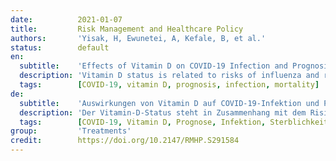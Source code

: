 ```yaml
---
date:          2021-01-07
title:         Risk Management and Healthcare Policy
authors:       'Yisak, H, Ewunetei, A, Kefale, B, et al.'
status:        default
en:
  subtitle:    'Effects of Vitamin D on COVID-19 Infection and Prognosis: A Systematic Review'
  description: 'Vitamin D status is related to risks of influenza and respiratory tract infections. Vitamin D has direct antiviral effects primarily against enveloped viruses, and coronavirus is an enveloped virus. The 2019 coronavirus disease had a high mortality rate and impacted the whole population of the planet, with severe acute respiratory syndrome the principal cause of death. Vitamin D can adequately modulate and regulate the immune and oxidative response to infection with COVID-19. The goal of this systematic review was thus to summarize and decide if there were a link between vitamin D status and COVID-19 infection and prognosis. The protocol of this study is documented in the Prospero database and can be accessed with the protocol number CRD42020201283. PubMed and Google Scholar were used for a literature search from August 2020 to September 2020. We restricted the year of publication of reviewed articles to 2019– 2020, and the selected language was English. Studies that used secondary data, feedback, or analysis of reviews were removed. To assess the standard of studies included, the Grading of Recommendations, Assessment, Development, and Evaluation (GRADE) method was used. Of the nine studies reviewed, seven (77.8%) showed that COVID-19 infection, prognosis, and mortality were correlated with vitamin D status. Most of the articles reviewed showed that blood vitamin D status can determine the risk of being infected with COVID-19, seriousness of COVID-19, and mortality from COVID-19. Therefore, maintaining appropriate levels of Vitamin D through supplementation or natural methods, eg, sunlight on the skin, is recommended for the public to be able to cope with the pandemic.'
  tags:        [COVID-19, vitamin D, prognosis, infection, mortality]
de:
  subtitle:    'Auswirkungen von Vitamin D auf COVID-19-Infektion und Prognose: Eine systematische Übersicht'
  description: 'Der Vitamin-D-Status steht in Zusammenhang mit dem Risiko für Grippe und Infektionen der Atemwege. Vitamin D hat direkte antivirale Wirkungen vor allem gegen umhüllte Viren, und das Coronavirus ist ein umhülltes Virus. Die Coronavirus-Krankheit von 2019 hatte eine hohe Sterblichkeitsrate und betraf die gesamte Weltbevölkerung, wobei das schwere akute Atemwegssyndrom die Haupttodesursache war. Vitamin D kann die immunologische und oxidative Reaktion auf eine Infektion mit COVID-19 angemessen modulieren und regulieren. Ziel dieser systematischen Übersichtsarbeit war es daher, zusammenzufassen und zu entscheiden, ob es einen Zusammenhang zwischen dem Vitamin-D-Status und der COVID-19-Infektion und -Prognose gibt. Das Protokoll dieser Studie ist in der Prospero-Datenbank dokumentiert und kann unter der Protokollnummer CRD42020201283 abgerufen werden. PubMed und Google Scholar wurden für eine Literatursuche von August 2020 bis September 2020 genutzt. Wir beschränkten das Jahr der Veröffentlichung der überprüften Artikel auf 2019 bis 2020, und die gewählte Sprache war Englisch. Studien, die Sekundärdaten, Rückmeldungen oder Analysen von Reviews verwendeten, wurden entfernt. Zur Bewertung der Qualität der eingeschlossenen Studien wurde die GRADE-Methode (Grading of Recommendations, Assessment, Development, and Evaluation) verwendet. Von den neun untersuchten Studien zeigten sieben (77,8 %), dass die COVID-19-Infektion, die Prognose und die Sterblichkeit mit dem Vitamin-D-Status korreliert waren. Die meisten der untersuchten Artikel zeigten, dass der Vitamin-D-Status im Blut das Risiko einer Infektion mit COVID-19, den Schweregrad einer COVID-19-Infektion und die Sterblichkeit an COVID-19 bestimmen kann. Daher wird empfohlen, einen angemessenen Vitamin-D-Spiegel durch Nahrungsergänzung oder natürliche Methoden, z. B. Sonnenlicht auf der Haut, aufrechtzuerhalten, damit die Bevölkerung in der Lage ist, die Pandemie zu bewältigen.' 
  tags:        [COVID-19, Vitamin D, Prognose, Infektion, Sterblichkeit]
group:         'Treatments'
credit:        https://doi.org/10.2147/RMHP.S291584
---
```

